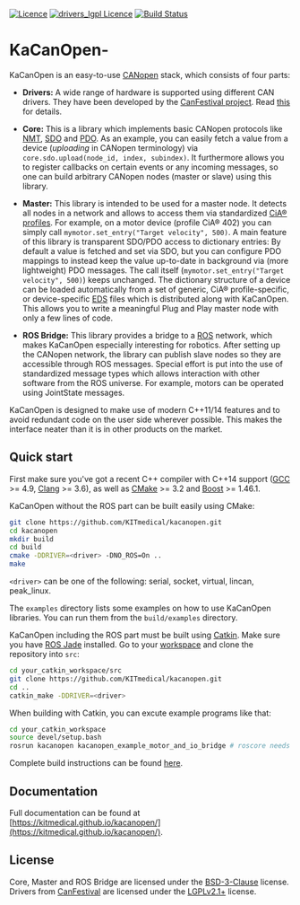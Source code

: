 [![Licence](https://img.shields.io/badge/licence-BSD%203--Clause-blue.svg)](https://opensource.org/licenses/BSD-3-Clause)
[![drivers_lgpl Licence](https://img.shields.io/badge/drivers__lgpl%20licence-LGPL%202.1%2B-blue.svg)](https://opensource.org/licenses/LGPL-2.1)
[![Build Status](https://api.travis-ci.org/KITmedical/kacanopen.svg?branch=master)](https://travis-ci.org/KITmedical/kacanopen)

# KaCanOpen-

KaCanOpen is an easy-to-use [CANopen](https://en.wikipedia.org/wiki/CANopen) stack, which consists of four parts:

* __Drivers:__ A wide range of hardware is supported using different CAN drivers. They have been developed by the [CanFestival project](http://www.canfestival.org/). Read [this](drivers_lgpl/README) for details.

* __Core:__ This is a library which implements basic CANopen protocols like [NMT](https://en.wikipedia.org/wiki/CANopen#Network_management_.28NMT.29_protocols), [SDO](https://en.wikipedia.org/wiki/CANopen#Service_Data_Object_.28SDO.29_protocol) and [PDO](https://en.wikipedia.org/wiki/CANopen#Process_Data_Object_.28PDO.29_protocol). As an example, you can easily fetch a value from a device (*uploading* in CANopen terminology) via `core.sdo.upload(node_id, index, subindex)`. It furthermore allows you to register callbacks on certain events or any incoming messages, so one can build arbitrary CANopen nodes (master or slave) using this library.

* __Master:__ This library is intended to be used for a master node. It detects all nodes in a network and allows to access them via standardized [CiA® profiles](http://www.can-cia.org/can-knowledge/canopen/canopen-profiles/). For example, on a motor device (profile CiA® 402) you can simply call `mymotor.set_entry("Target velocity", 500)`. A main feature of this library is transparent SDO/PDO access to dictionary entries: By default a value is fetched and set via SDO, but you can configure PDO mappings to instead keep the value up-to-date in background via (more lightweight) PDO messages. The call itself (`mymotor.set_entry("Target velocity", 500)`) keeps unchanged. The dictionary structure of a device can be loaded automatically from a set of generic, CiA® profile-specific, or device-specific [EDS](https://en.wikipedia.org/wiki/CANopen#Electronic_Data_Sheet) files which is distributed along with KaCanOpen. This allows you to write a meaningful Plug and Play master node with only a few lines of code.

* __ROS Bridge:__ This library provides a bridge to a [ROS](http://www.ros.org/) network, which makes KaCanOpen especially interesting for robotics. After setting up the CANopen network, the library can publish slave nodes so they are accessible through ROS messages. Special effort is put into the use of standardized message types which allows interaction with other software from the ROS universe. For example, motors can be operated using JointState messages.

KaCanOpen is designed to make use of modern C++11/14 features and to avoid redundant code on the user side wherever possible. This makes the interface neater than it is in other products on the market.

## Quick start

First make sure you've got a recent C++ compiler with C++14 support ([GCC](https://gcc.gnu.org/) >= 4.9, [Clang](http://clang.llvm.org/) >= 3.6), as well as [CMake](https://cmake.org/) >= 3.2 and [Boost](http://www.boost.org/) >= 1.46.1.

KaCanOpen without the ROS part can be built easily using CMake:

~~~bash
git clone https://github.com/KITmedical/kacanopen.git
cd kacanopen
mkdir build
cd build
cmake -DDRIVER=<driver> -DNO_ROS=On ..
make
~~~

`<driver>` can be one of the following: serial, socket, virtual, lincan, peak\_linux.

The `examples` directory lists some examples on how to use KaCanOpen libraries. You can run them from the `build/examples` directory.

KaCanOpen including the ROS part must be built using [Catkin](http://wiki.ros.org/catkin/Tutorials). Make sure you have [ROS Jade](http://www.ros.org/install/) installed. Go to your [workspace](http://wiki.ros.org/catkin/Tutorials/create_a_workspace) and clone the repository into `src`:

~~~bash
cd your_catkin_workspace/src
git clone https://github.com/KITmedical/kacanopen.git
cd ..
catkin_make -DDRIVER=<driver>
~~~

When building with Catkin, you can excute example programs like that:

~~~bash
cd your_catkin_workspace
source devel/setup.bash
rosrun kacanopen kacanopen_example_motor_and_io_bridge # roscore needs to be running
~~~

Complete build instructions can be found [here](doc/Installation.md).

## Documentation

Full documentation can be found at [https://kitmedical.github.io/kacanopen/](https://kitmedical.github.io/kacanopen/).

## License

Core, Master and ROS Bridge are licensed under the [BSD-3-Clause](https://opensource.org/licenses/BSD-3-Clause) license. Drivers from [CanFestival](http://www.canfestival.org/) are licensed under the [LGPLv2.1+](https://opensource.org/licenses/LGPL-2.1) license.


